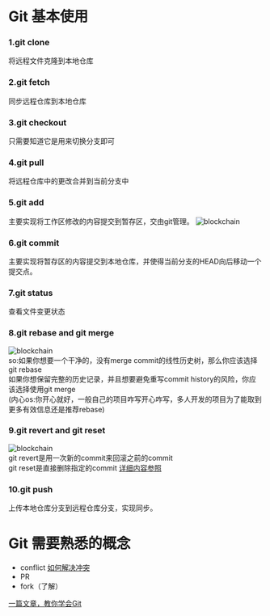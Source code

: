 # Git 基本使用
### 1.git clone 
将远程文件克隆到本地仓库
### 2.git fetch
同步远程仓库到本地仓库
### 3.git checkout
只需要知道它是用来切换分支即可
### 4.git pull
将远程仓库中的更改合并到当前分支中
### 5.git add
主要实现将工作区修改的内容提交到暂存区，交由git管理。
![blockchain](https://s2.ax1x.com/2019/03/20/AK3rJH.png "工作区")
### 6.git commit
主要实现将暂存区的内容提交到本地仓库，并使得当前分支的HEAD向后移动一个提交点。
### 7.git status
查看文件变更状态
### 8.git rebase and git merge 
![blockchain](https://s2.ax1x.com/2019/03/20/AK3hTS.png "git rebase")
</br>
so:如果你想要一个干净的，没有merge commit的线性历史树，那么你应该选择git rebase</br>
   如果你想保留完整的历史记录，并且想要避免重写commit history的风险，你应该选择使用git merge</br>
(内心os:你开心就好，一般自己的项目咋写开心咋写，多人开发的项目为了能取到更多有效信息还是推荐rebase)</br>
### 9.git revert and git reset
![blockchain](https://s2.ax1x.com/2019/03/20/AK3IYQ.png "git rebase")</br>
git revert是用一次新的commit来回滚之前的commit</br>
git reset是直接删除指定的commit
[详细内容参照](http://yijiebuyi.com/blog/8f985d539566d0bf3b804df6be4e0c90.html "git reset revert")
### 10.git push
上传本地仓库分支到远程仓库分支，实现同步。
# Git 需要熟悉的概念
- conflict
[如何解决冲突](https://gitbook.tw/chapters/branch/fix-conflict.html "解决冲突")
- PR
- fork（了解）

[一篇文章，教你学会Git](https://www.jianshu.com/p/9685a56bdf7a "git基本使用")
